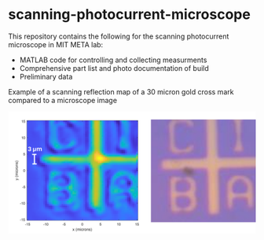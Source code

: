 # scanning-photocurrent-microscope
This repository contains the following for the scanning photocurrent microscope in MIT META lab:
* MATLAB code for controlling and collecting measurments
* Comprehensive part list and photo documentation of build
* Preliminary data


Example of a scanning reflection map of a 30 micron gold cross mark compared to a microscope image

![Reflection map of 30 micron cross mark.](initial&#32;reflection&#32;maps/data/cross_mark_0_0005mmsteps_02282024_v3_compare.png)

